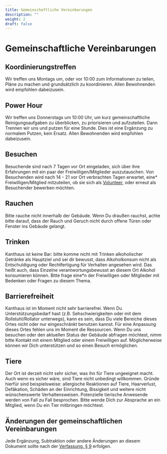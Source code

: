 ```yaml
---
title: Gemeinschaftliche Vereinbarungen
description: ""
weight: 2
draft: false
---
```

# Gemeinschaftliche Vereinbarungen

## Koordinierungstreffen

Wir treffen uns Montags um, oder vor 10:00 zum Informationen zu teilen, Pläne zu machen und grundsätzlich zu koordinieren. Allen Bewohnenden wird empfohlen dabeizusein.

## Power Hour

Wir treffen uns Donnerstags um 10:00 Uhr, um kurz gemeinschaftliche Reinigungsaufgaben zu überblicken, zu priorisieren und aufzuteilen. Dann Trennen wir uns und putzen für eine Stunde. Dies ist eine Ergänzung zu normalem Putzen, kein Ersatz. Allen Bewohnenden wird empfohlen dabeizusein.

## Besuchen

Besuchende sind nach 7 Tagen vor Ort eingeladen, sich über ihre Erfahrungen mit ein paar der Freiwilligen/Mitglieder auszutauschen. Von Besuchenden wird nach 14 - 21 vor Ort verbrachten Tagen erwartet, eine* Freiwilligen/Mitglied mitzuteilen, ob sie sich als [ Volunteer](../constitution#5-volunteer), oder erneut als Besuchender bewerben möchten.

## Rauchen

Bitte rauche nicht innerhalb der Gebäude. Wenn Du draußen rauchst, achte bitte darauf, dass der Rauch und Geruch nicht durch offene Türen oder Fenster ins Gebäude gelangt.

## Trinken

Kanthaus ist keine Bar: bitte komme nicht mit Trinken alkoholischer Getränke als Hauptziel und sei dir bewusst, dass Alkoholkonsum nicht als Entschuldigung oder Rechtfertigung für Verhalten angesehen wird. Das heißt auch, dass Einzelne verantwortungsbewusst an diesem Ort Alkohol konsumieren können. Bitte frage eine*n der Freiwilligen oder Mitglieder mit Bedenken oder Fragen zu diesem Thema.

## Barrierefreiheit

Kanthaus ist im Moment nicht sehr barrierefrei. Wenn Du Unterstützungsbedarf hast (z.B. Sehschwierigkeiten oder mit dem Rollstuhl/Rollator unterwegs), kann es sein, dass Du viele Bereiche dieses Ortes nicht oder nur eingeschränkt benutzen kannst. Für eine Anpassung dieses Ortes fehlen uns im Moment die Ressourcen. Wenn Du uns besuchen oder den aktuellen Status der Gebäude abfragen möchtest, nimm bitte Kontakt mit einem Mitglied oder einem Freiwilligen auf. Möglicherweise können wir Dich unterstützen und so einen Besuch ermöglichen.

## Tiere

Der Ort ist derzeit nicht sehr sicher, was ihn für Tiere ungeeignet macht. Auch wenn es sicher wäre, sind Tiere nicht unbedingt willkommen. Gründe hierfür sind beispielsweise: allergische Reaktionen auf Tiere, Haarverlust, Defäkation, Schäden an der Einrichtung, Bissigkeit und weitere nicht wünschenswerte Verhaltensweisen. Potenzielle tierische Anwesende werden von Fall zu Fall besprochen. Bitte wende Dich zur Absprache an ein Mitglied, wenn Du ein Tier mitbringen möchtest.

## Änderungen der gemeinschaftlichen Vereinbarungen

Jede Ergänzung, Subtraktion oder andere Änderungen an diesem Dokument sollte nach der [Verfassung, § 9](../constitution#9-changing-the-collective-agreements) erfolgen.
